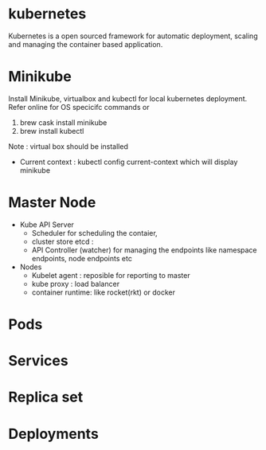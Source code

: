 # kubernetes

Kubernetes is a open sourced framework for automatic deployment, scaling and managing the container based application.

# Minikube
 Install Minikube, virtualbox and kubectl for local kubernetes deployment. Refer online for OS specicifc commands or
 
 1. brew cask install minikube
 2. brew install kubectl
 
Note : virtual box should be installed

* Current context : 
 kubectl config current-context which will display minikube
 
# Master Node

   * Kube API Server
     * Scheduler for scheduling the contaier,
     * cluster store etcd : 
     * API Controller (watcher) for managing the endpoints like namespace endpoints, node endpoints etc
   * Nodes
     * Kubelet agent : reposible for reporting to master
     * kube proxy : load balancer
     * container  runtime: like rocket(rkt) or docker
# Pods
# Services
# Replica set
# Deployments
